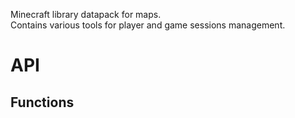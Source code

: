 Minecraft library datapack for maps.</br>
Contains various tools for player and game sessions management.

# API
## Functions
